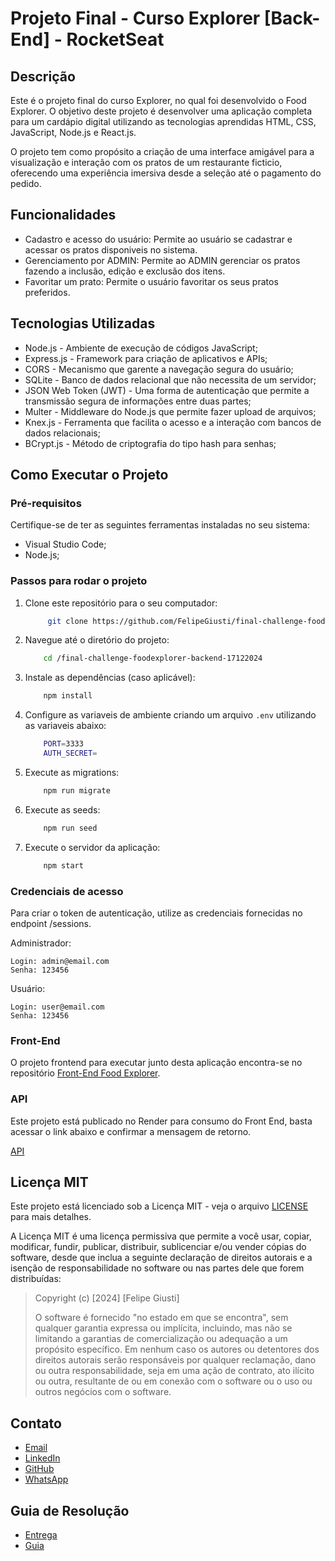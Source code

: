 # Projeto Final - Curso Explorer [Back-End] - RocketSeat

## Descrição

Este é o projeto final do curso Explorer, no qual foi desenvolvido o Food Explorer. O objetivo deste projeto é desenvolver uma aplicação completa para um cardápio digital utilizando as tecnologias aprendidas HTML, CSS, JavaScript, Node.js e React.js.

O projeto tem como propósito a criação de uma interface amigável para a visualização e interação com os pratos de um restaurante ficticio, oferecendo uma experiência imersiva desde a seleção até o pagamento do pedido.

## Funcionalidades

- Cadastro e acesso do usuário: Permite ao usuário se cadastrar e acessar os pratos disponiveis no sistema.
- Gerenciamento por ADMIN: Permite ao ADMIN gerenciar os pratos fazendo a inclusão, edição e exclusão dos itens.
- Favoritar um prato: Permite o usuário favoritar os seus pratos preferidos.

## Tecnologias Utilizadas

- Node.js - Ambiente de execução de códigos JavaScript;
- Express.js - Framework para criação de aplicativos e APIs;
- CORS - Mecanismo que garente a navegação segura do usuário;
- SQLite - Banco de dados relacional que não necessita de um servidor;
- JSON Web Token (JWT) - Uma forma de autenticação que permite a transmissão segura de informações entre duas partes;
- Multer - Middleware do Node.js que permite fazer upload de arquivos;
- Knex.js - Ferramenta que facilita o acesso e a interação com bancos de dados relacionais;
- BCrypt.js - Método de criptografia do tipo hash para senhas;

## Como Executar o Projeto

### Pré-requisitos

Certifique-se de ter as seguintes ferramentas instaladas no seu sistema:

- Visual Studio Code;
- Node.js;

### Passos para rodar o projeto

1. Clone este repositório para o seu computador:

   ```bash
        git clone https://github.com/FelipeGiusti/final-challenge-foodexplorer-backend-17122024.git
   ```
2. Navegue até o diretório do projeto:
    ```bash
        cd /final-challenge-foodexplorer-backend-17122024
    ```

3. Instale as dependências (caso aplicável):
    ```bash
        npm install
    ```

4. Configure as variaveis de ambiente criando um arquivo ```.env``` utilizando as variaveis abaixo:
    ```bash
        PORT=3333
        AUTH_SECRET=
    ```

5. Execute as migrations:
    ```bash
        npm run migrate
    ```

6. Execute as seeds:
    ```bash
        npm run seed
    ```

7. Execute o servidor da aplicação:
    ```bash
        npm start
    ```

### Credenciais de acesso
Para criar o token de autenticação, utilize as credenciais fornecidas no endpoint /sessions.

Administrador:

    Login: admin@email.com
    Senha: 123456

Usuário:

    Login: user@email.com
    Senha: 123456

### Front-End
O projeto frontend para executar junto desta aplicação encontra-se no repositório [Front-End Food Explorer](https://github.com/FelipeGiusti/final-challenge-foodexplorer-frontend-16122024).

### API
Este projeto está publicado no Render para consumo do Front End, basta acessar o link abaixo e confirmar a mensagem de retorno.

[API](https://foodexplore-api-felipegiusti.onrender.com)

## Licença MIT

Este projeto está licenciado sob a Licença MIT - veja o arquivo [LICENSE](./LICENSE) para mais detalhes.

A Licença MIT é uma licença permissiva que permite a você usar, copiar, modificar, fundir, publicar, distribuir, sublicenciar e/ou vender cópias do software, desde que inclua a seguinte declaração de direitos autorais e a isenção de responsabilidade no software ou nas partes dele que forem distribuídas:

> Copyright (c) [2024] [Felipe Giusti]
> 
> O software é fornecido "no estado em que se encontra", sem qualquer garantia expressa ou implícita, incluindo, mas não se limitando a garantias de comercialização ou adequação a um propósito específico. Em nenhum caso os autores ou detentores dos direitos autorais serão responsáveis por qualquer reclamação, dano ou outra responsabilidade, seja em uma ação de contrato, ato ilícito ou outra, resultante de ou em conexão com o software ou o uso ou outros negócios com o software.


## Contato
 - [Email](felipeegiusti@gmail.com)
 - [LinkedIn](in/felipegiusti2806)
 - [GitHub](https://github.com/felipegiusti)
 - [WhatsApp](https://wa.me/5544997720625?text=Ol%C3%A1%2C%20vi%20seu%20projeto%20Food%20Explorer%20no%20LinkedIn!)

## Guia de Resolução
 - [Entrega](https://app.rocketseat.com.br/explorer/final-challenge)
 - [Guia](https://efficient-sloth-d85.notion.site/Guia-de-resolu-o-do-desafio-final-do-Explorer-v2-b38a81fe7cb5486e9e3fa600da5b3390?pvs=4)
